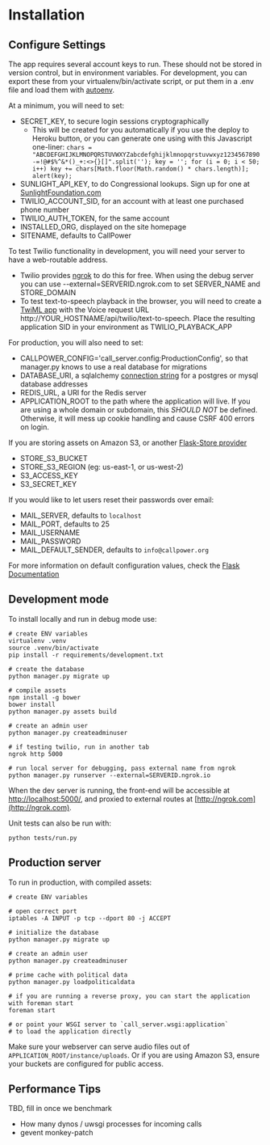 Installation
==============

Configure Settings
------------

The app requires several account keys to run. These should not be stored in version control, but in environment variables. For development, you can export these from your virtualenv/bin/activate script, or put them in a .env file and load them with [autoenv](https://github.com/kennethreitz/autoenv).

At a minimum, you will need to set:

* SECRET_KEY, to secure login sessions cryptographically
    * This will be created for you automatically if you use the deploy to Heroku button, or you can generate one using with this Javascript one-liner: `chars = "ABCDEFGHIJKLMNOPQRSTUVWXYZabcdefghijklmnopqrstuvwxyz1234567890-=!@#$%^&*()_+:<>{}[]".split(''); key = ''; for (i = 0; i < 50; i++) key += chars[Math.floor(Math.random() * chars.length)]; alert(key);`
* SUNLIGHT_API_KEY, to do Congressional lookups. Sign up for one at [SunlightFoundation.com](https://sunlightfoundation.com/api/accounts/register/)
* TWILIO_ACCOUNT_SID, for an account with at least one purchased phone number
* TWILIO_AUTH_TOKEN, for the same account
* INSTALLED_ORG, displayed on the site homepage
* SITENAME, defaults to CallPower

To test Twilio functionality in development, you will need your server to have a web-routable address. 

* Twilio provides [ngrok](https://ngrok.com) to do this for free. When using the debug server you can use --external=SERVERID.ngrok.com to set SERVER_NAME and STORE_DOMAIN
* To test text-to-speech playback in the browser, you will need to create a [TwiML app](https://www.twilio.com/user/account/apps) with the Voice request URL http://YOUR_HOSTNAME/api/twilio/text-to-speech. Place the resulting application SID in your environment as TWILIO_PLAYBACK_APP

For production, you will also need to set:

* CALLPOWER_CONFIG='call_server.config:ProductionConfig', so that manager.py knows to use a real database for migrations
* DATABASE_URI, a sqlalchemy [connection string](https://pythonhosted.org/Flask-SQLAlchemy/config.html#connection-uri-format) for a postgres or mysql database addresses
* REDIS_URL, a URI for the Redis server
* APPLICATION_ROOT to the path where the application will live. If you are using a whole domain or subdomain, this *SHOULD NOT* be defined. Otherwise, it will mess up cookie handling and cause CSRF 400 errors on login.

If you are storing assets on Amazon S3, or another [Flask-Store provider](http://flask-store.soon.build)

* STORE_S3_BUCKET
* STORE_S3_REGION (eg: us-east-1, or us-west-2)
* S3_ACCESS_KEY
* S3_SECRET_KEY

If you would like to let users reset their passwords over email:

* MAIL_SERVER, defaults to `localhost`
* MAIL_PORT, defaults to 25
* MAIL_USERNAME
* MAIL_PASSWORD
* MAIL_DEFAULT_SENDER, defaults to `info@callpower.org`

For more information on default configuration values, check the [Flask Documentation](http://flask.pocoo.org/docs/0.10/config/#builtin-configuration-values)

Development mode
-------------------
To install locally and run in debug mode use:

    # create ENV variables
    virtualenv .venv
    source .venv/bin/activate
    pip install -r requirements/development.txt

    # create the database
    python manager.py migrate up

    # compile assets
    npm install -g bower
    bower install
    python manager.py assets build
    
    # create an admin user
    python manager.py createadminuser

    # if testing twilio, run in another tab
    ngrok http 5000
 
    # run local server for debugging, pass external name from ngrok
    python manager.py runserver --external=SERVERID.ngrok.io

When the dev server is running, the front-end will be accessible at [http://localhost:5000/](http://localhost:5000/), and proxied to external routes at [http://ngrok.com](http://ngrok.com).

Unit tests can also be run with:

    python tests/run.py

Production server
------------------
To run in production, with compiled assets:

    # create ENV variables
    
    # open correct port
    iptables -A INPUT -p tcp --dport 80 -j ACCEPT
    
    # initialize the database
    python manager.py migrate up
    
    # create an admin user
    python manager.py createadminuser

    # prime cache with political data
    python manager.py loadpoliticaldata

    # if you are running a reverse proxy, you can start the application with foreman start
    foreman start

    # or point your WSGI server to `call_server.wsgi:application`
    # to load the application directly
    
Make sure your webserver can serve audio files out of `APPLICATION_ROOT/instance/uploads`. Or if you are using Amazon S3, ensure your buckets are configured for public access.

Performance Tips
--------------------------------
TBD, fill in once we benchmark

- How many dynos / uwsgi processes for incoming calls 
- gevent monkey-patch
